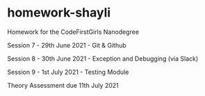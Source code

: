 # homework-shayli
Homework for the CodeFirstGirls Nanodegree

Session 7 - 29th June 2021 - Git & Github

Session 8 - 30th June 2021 - Exception and Debugging (via Slack)

Session 9 - 1st July 2021 - Testing Module

Theory Assessment due 11th July 2021
